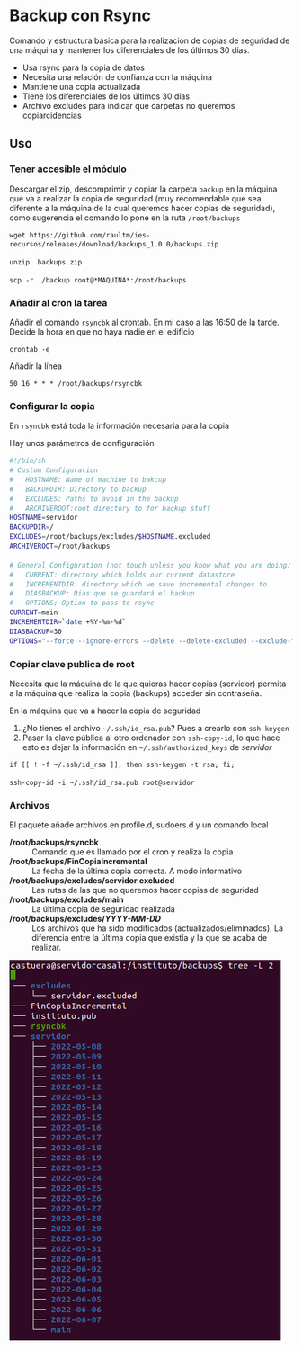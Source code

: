 # Backup con Rsync

Comando y estructura básica para la realización de copias de seguridad de una máquina y mantener los diferenciales de los últimos 30 días.

- Usa rsync para la copia de datos
- Necesita una relación de confianza con la máquina
- Mantiene una copia actualizada
- Tiene los diferenciales de los últimos 30 días
- Archivo excludes para indicar que carpetas no queremos copiarcidencias

## Uso

### Tener accesible el módulo
Descargar el zip, descomprimir y  copiar la carpeta `backup` en la máquina que va a realizar la copia de seguridad (muy recomendable que sea diferente a la máquina de la cual queremos hacer copias de seguridad), como sugerencia el comando lo pone en la ruta `/root/backups`

```
wget https://github.com/raultm/ies-recursos/releases/download/backups_1.0.0/backups.zip

unzip  backups.zip

scp -r ./backup root@*MAQUINA*:/root/backups
```

### Añadir al cron la tarea

Añadir el comando `rsyncbk` al crontab. En mi caso a las 16:50 de la tarde. Decide la hora en que no haya nadie en el edificio

```
crontab -e
```
Añadir la línea

```
50 16 * * * /root/backups/rsyncbk
```

### Configurar la copia

En `rsyncbk` está toda la información necesaria para la copia

Hay unos parámetros de configuración
```bash
#!/bin/sh
# Custom Configuration
#   HOSTNAME: Name of machine to bakcup
#   BACKUPDIR: Directory to backup
#   EXCLUDES: Paths to avoid in the backup
#   ARCHIVEROOT:root directory to for backup stuff
HOSTNAME=servidor
BACKUPDIR=/
EXCLUDES=/root/backups/excludes/$HOSTNAME.excluded
ARCHIVEROOT=/root/backups

# General Configuration (not touch unless you know what you are doing)
#   CURRENT: directory which holds our current datastore
#   INCREMENTDIR: directory which we save incremental changes to
#   DIASBACKUP: Dias que se guardará el backup
#   OPTIONS; Option to pass to rsync
CURRENT=main
INCREMENTDIR=`date +%Y-%m-%d`
DIASBACKUP=30
OPTIONS="--force --ignore-errors --delete --delete-excluded --exclude-from=$EXCLUDES --backup --backup-dir=$ARCHIVEROOT/$HOSTNAME/$INCREMENTDIR -av"
```

### Copiar clave publica de root
Necesita que la máquina de la que quieras hacer copias (servidor) permita a la máquina que realiza la copia (backups) acceder sin contraseña.

En la máquina que va a hacer la copia de seguridad
1. ¿No tienes el archivo `~/.ssh/id_rsa.pub`? Pues a crearlo con `ssh-keygen`
2. Pasar la clave pública al otro ordenador con `ssh-copy-id`, lo que hace esto es dejar la información en `~/.ssh/authorized_keys` de *servidor*

```
if [[ ! -f ~/.ssh/id_rsa ]]; then ssh-keygen -t rsa; fi;

ssh-copy-id -i ~/.ssh/id_rsa.pub root@servidor
```

### Archivos

El paquete añade archivos en profile.d, sudoers.d y un comando local

<dl>
  <dt><strong>/root/backups/rsyncbk</strong></dt>
  <dd>Comando que es llamado por el cron y realiza la copia</dd>
  <dt><strong>/root/backups/FinCopiaIncremental</strong></dt>
  <dd>La fecha de la última copia correcta. A modo informativo</dd>
  <dt><strong>/root/backups/excludes/servidor.excluded</strong></dt>
  <dd>Las rutas de las que no queremos hacer copias de seguridad</dd>
  <dt><strong>/root/backups/excludes/main</strong></dt>
  <dd>La última copia de seguridad realizada</dd>
  <dt><strong>/root/backups/excludes/<i>YYYY-MM-DD</i></strong></dt>
  <dd>Los archivos que ha sido modificados (actualizados/eliminados). La diferencia entre la última copia que existía y la que se acaba de realizar.</dd>
</dl>


![Visualización de el árbol de directorios con el comando tree](images/treel2backups.png)
